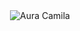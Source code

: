 <div align="center">
  <img 
    src="https://capsule-render.vercel.app/api?type=waving&height=300&color=000828&text=➿%20AURA%20CAMILA%20PICO%20ARAQUE%20➿&reversal=true&section=header&fontAlign=50&fontColor=ffffff&textBg=false&fontSize=35&fontAlignY=27&desc=Creciendo%20en%20el%20mundo%20del%20desarrollo%20de%20software%20|%20Transformo%20curiosidad%20en%20código&&animation=fadeIn&descAlign=50&descAlignY=49" 
    alt="Aura Camila"
  />
</div>